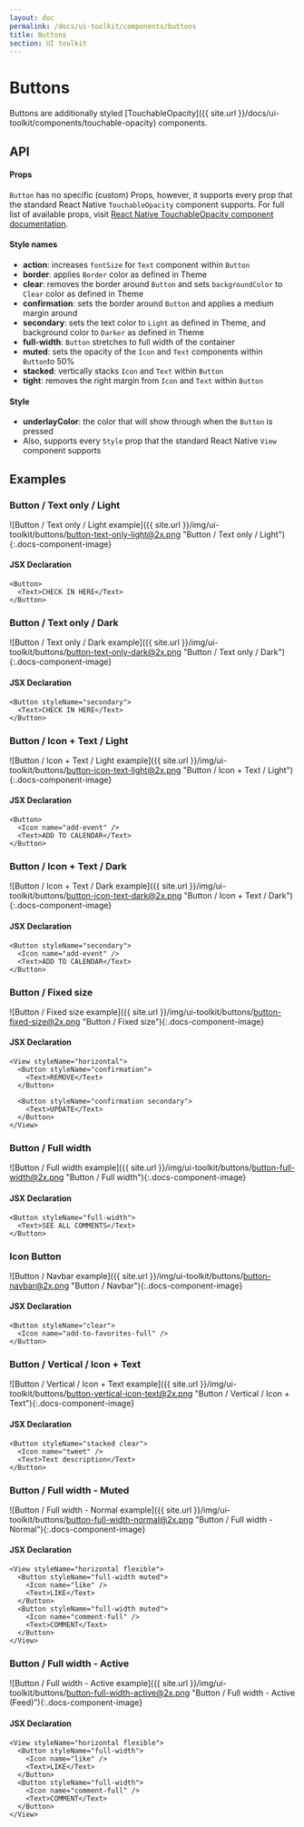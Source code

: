 ```yaml
---
layout: doc
permalink: /docs/ui-toolkit/components/buttons
title: Buttons
section: UI toolkit
---
```


# Buttons

Buttons are additionally styled [TouchableOpacity]({{ site.url }}/docs/ui-toolkit/components/touchable-opacity) components.

## API

#### Props

`Button` has no specific (custom) Props, however, it supports every prop that the standard React Native `TouchableOpacity` component supports. For full list of available props, visit
[React Native TouchableOpacity component documentation](https://facebook.github.io/react-native/docs/touchableopacity.html "React Native TouchableOpacity component documentation").

#### Style names

* **action**: increases `fontSize` for `Text` component within `Button`
* **border**: applies `Border` color as defined in Theme
* **clear**: removes the border around `Button` and sets `backgroundColor` to `Clear` color as defined in Theme
* **confirmation**: sets the border around `Button` and applies a medium margin around  
* **secondary**: sets the text color to `Light` as defined in Theme, and background color to `Darker` as defined in Theme
* **full-width**: `Button` stretches to full width of the container
* **muted**: sets the opacity of the `Icon` and `Text` components within `Button`to 50%
* **stacked**: vertically stacks `Icon` and `Text` within `Button`
* **tight**: removes the right margin from `Icon` and `Text` within `Button`

#### Style

* **underlayColor**: the color that will show through when the `Button` is pressed
* Also, supports every `Style` prop that the standard React Native `View` component supports

## Examples

###  Button / Text only / Light
![Button / Text only / Light example]({{ site.url }}/img/ui-toolkit/buttons/button-text-only-light@2x.png "Button / Text only / Light"){:.docs-component-image}

#### JSX Declaration
```JSX
<Button>
  <Text>CHECK IN HERE</Text>
</Button>
```  

###  Button / Text only / Dark
![Button / Text only / Dark example]({{ site.url }}/img/ui-toolkit/buttons/button-text-only-dark@2x.png "Button / Text only / Dark"){:.docs-component-image}

#### JSX Declaration
```JSX
<Button styleName="secondary">
  <Text>CHECK IN HERE</Text>
</Button>
```  

###  Button / Icon + Text / Light
![Button / Icon + Text / Light example]({{ site.url }}/img/ui-toolkit/buttons/button-icon-text-light@2x.png "Button / Icon + Text / Light"){:.docs-component-image}

#### JSX Declaration
```JSX
<Button>
  <Icon name="add-event" />
  <Text>ADD TO CALENDAR</Text>
</Button>
```  

###  Button / Icon + Text / Dark
![Button / Icon + Text / Dark example]({{ site.url }}/img/ui-toolkit/buttons/button-icon-text-dark@2x.png "Button / Icon + Text / Dark"){:.docs-component-image}

#### JSX Declaration
```JSX
<Button styleName="secondary">
  <Icon name="add-event" />
  <Text>ADD TO CALENDAR</Text>
</Button>
```  

###  Button / Fixed size
![Button / Fixed size example]({{ site.url }}/img/ui-toolkit/buttons/button-fixed-size@2x.png "Button / Fixed size"){:.docs-component-image}

#### JSX Declaration
```JSX
<View styleName="horizontal">
  <Button styleName="confirmation">
    <Text>REMOVE</Text>
  </Button>

  <Button styleName="confirmation secondary">
    <Text>UPDATE</Text>
  </Button>
</View>
```  

###  Button / Full width
![Button / Full width example]({{ site.url }}/img/ui-toolkit/buttons/button-full-width@2x.png "Button / Full width"){:.docs-component-image}

#### JSX Declaration
```JSX
<Button styleName="full-width">
  <Text>SEE ALL COMMENTS</Text>
</Button>
```  

### Icon Button
![Button / Navbar example]({{ site.url }}/img/ui-toolkit/buttons/button-navbar@2x.png "Button / Navbar"){:.docs-component-image}

#### JSX Declaration
```JSX
<Button styleName="clear">
  <Icon name="add-to-favorites-full" />
</Button>
```  

### Button / Vertical / Icon + Text
![Button / Vertical / Icon + Text example]({{ site.url }}/img/ui-toolkit/buttons/button-vertical-icon-text@2x.png "Button / Vertical / Icon + Text"){:.docs-component-image}

#### JSX Declaration
```JSX
<Button styleName="stacked clear">
  <Icon name="tweet" />
  <Text>Text description</Text>
</Button>
```  

### Button / Full width - Muted
![Button / Full width - Normal example]({{ site.url }}/img/ui-toolkit/buttons/button-full-width-normal@2x.png "Button / Full width - Normal"){:.docs-component-image}

#### JSX Declaration
```JSX
<View styleName="horizontal flexible">
  <Button styleName="full-width muted">
    <Icon name="like" />
    <Text>LIKE</Text>
  </Button>
  <Button styleName="full-width muted">
    <Icon name="comment-full" />
    <Text>COMMENT</Text>
  </Button>
</View>
```  

### Button / Full width - Active
![Button / Full width - Active example]({{ site.url }}/img/ui-toolkit/buttons/button-full-width-active@2x.png "Button / Full width - Active (Feed)"){:.docs-component-image}

#### JSX Declaration
```JSX
<View styleName="horizontal flexible">
  <Button styleName="full-width">
    <Icon name="like" />
    <Text>LIKE</Text>
  </Button>
  <Button styleName="full-width">
    <Icon name="comment-full" />
    <Text>COMMENT</Text>
  </Button>
</View>
```  
